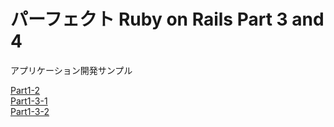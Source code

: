 # パーフェクト Ruby on Rails Part 3 and 4

アプリケーション開発サンプル

[Part1-2](https://github.com/yun-mh/book_admin)  
[Part1-3-1](https://github.com/yun-mh/rails_test_sample)  
[Part1-3-2](https://github.com/yun-mh/rails_rack_sample)
